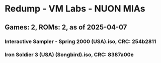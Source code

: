 # Redump - VM Labs - NUON MIAs
## Games: 2, ROMs: 2, as of 2025-04-07

### Interactive Sampler - Spring 2000 (USA).iso, CRC: 254b2811
### Iron Soldier 3 (USA) (Songbird).iso, CRC: 8387a00e
